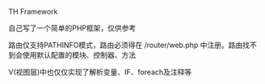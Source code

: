TH Framework

自己写了一个简单的PHP框架，仅供参考

路由仅支持PATHINFO模式，路由必须得在 /router/web.php 中注册。路由找不到会使用默认配置的模块、控制器、方法

V(视图层)中也仅仅实现了解析变量、IF、foreach及注释等